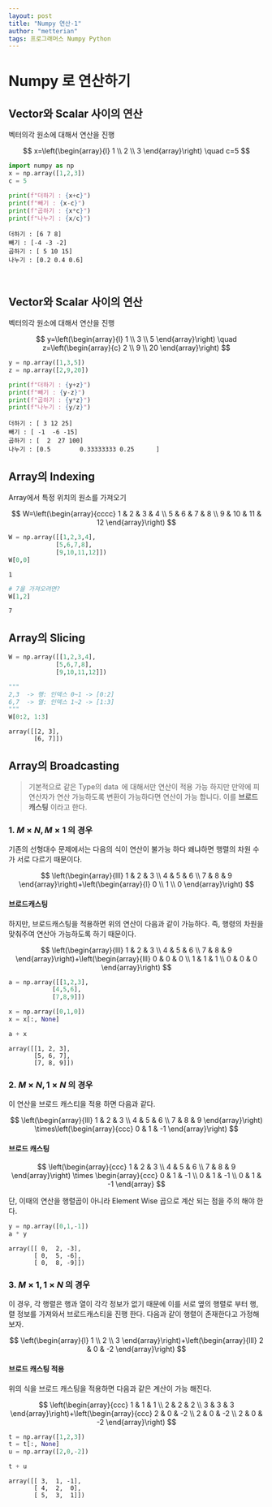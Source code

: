 ```yaml
---
layout: post
title: "Numpy 연산-1"
author: "metterian"
tags: 프로그래머스 Numpy Python
---
```

# Numpy 로 연산하기

## Vector와 Scalar 사이의 연산
벡터의각 원소에 대해서 연산을 진행

$$
x=\left(\begin{array}{l}
1 \\
2 \\
3
\end{array}\right) \quad c=5
$$


```python
import numpy as np
x = np.array([1,2,3])
c = 5

print(f"더하기 : {x+c}")
print(f"빼기 : {x-c}")
print(f"곱하기 : {x*c}")
print(f"나누기 : {x/c}")

```

    더하기 : [6 7 8]
    빼기 : [-4 -3 -2]
    곱하기 : [ 5 10 15]
    나누기 : [0.2 0.4 0.6]



```python
 
```

## Vector와 Scalar 사이의 연산
벡터의각 원소에 대해서 연산을 진행


$$
y=\left(\begin{array}{l}
1 \\
3 \\
5
\end{array}\right) \quad z=\left(\begin{array}{c}
2 \\
9 \\
20
\end{array}\right)
$$


```python
y = np.array([1,3,5])
z = np.array([2,9,20])

print(f"더하기 : {y+z}")
print(f"빼기 : {y-z}")
print(f"곱하기 : {y*z}")
print(f"나누기 : {y/z}")
```

    더하기 : [ 3 12 25]
    빼기 : [ -1  -6 -15]
    곱하기 : [  2  27 100]
    나누기 : [0.5        0.33333333 0.25      ]




## Array의 Indexing
Array에서 특정 위치의 원소를 가져오기

$$
W=\left(\begin{array}{cccc}
1 & 2 & 3 & 4 \\
5 & 6 & 7 & 8 \\
9 & 10 & 11 & 12
\end{array}\right)
$$


```python
W = np.array([[1,2,3,4],
             [5,6,7,8],
             [9,10,11,12]])
W[0,0]
```


    1




```python
# 7을 가져오려면?
W[1,2]
```


    7



 

## Array의 Slicing

```python
W = np.array([[1,2,3,4],
             [5,6,7,8],
             [9,10,11,12]])

"""
2,3  -> 행: 인덱스 0~1 -> [0:2]
6,7  -> 열: 인덱스 1~2 -> [1:3]
"""
W[0:2, 1:3]
```


    array([[2, 3],
           [6, 7]])



 

## Array의 Broadcasting

> 기본적으로 같은 Type의 $\operatorname{data}$ 에 대해서만 연산이 적용 가능 하지만 만약에 피연산자가 연산 가능하도록 변환이 가능하다면 연산이 가능 합니다.
> 이를 **브로드 캐스팅** 이라고 한다.


### 1. $M \times N, M \times 1$ 의 경우

기존의 선형대수 문제에서는 다음의 식이 연산이 불가능 하다 왜냐하면 행렬의 차원 수가 서로 다르기 때문이다. 

$$
\left(\begin{array}{lll}
1 & 2 & 3 \\
4 & 5 & 6 \\
7 & 8 & 9
\end{array}\right)+\left(\begin{array}{l}
0 \\
1 \\
0
\end{array}\right)
$$

#### 브로드캐스팅
하지만, 브로드캐스팅을 적용하면 위의 연산이 다음과 같이 가능하다. 즉, 행령의 차원을 맞춰주여 연산아 가능하도록 하기 때문이다.

$$
\left(\begin{array}{lll}
1 & 2 & 3 \\
4 & 5 & 6 \\
7 & 8 & 9
\end{array}\right)+\left(\begin{array}{lll}
0 & 0 & 0 \\
1 & 1 & 1 \\
0 & 0 & 0
\end{array}\right)
$$


```python
a = np.array([[1,2,3],
            [4,5,6],
            [7,8,9]])

x = np.array([0,1,0])
x = x[:, None]

a + x
```


    array([[1, 2, 3],
           [5, 6, 7],
           [7, 8, 9]])



 

### 2. $M \times N, 1 \times N$ 의 경우

이 연산을 브로드 캐스티을 적용 하면 다음과 같다.

$$
\left(\begin{array}{lll}
1 & 2 & 3 \\
4 & 5 & 6 \\
7 & 8 & 9
\end{array}\right) \times\left(\begin{array}{ccc}
0 & 1 & -1
\end{array}\right)
$$

#### 브로드 캐스팅

$$
\left(\begin{array}{ccc}
1 & 2 & 3 \\
4 & 5 & 6 \\
7 & 8 & 9
\end{array}\right) \times \begin{array}{ccc}
0 & 1 & -1 \\
0 & 1 & -1 \\
0 & 1 & -1
\end{array}
$$

단, 이때의 연산을 행렬곱이 아니라 Element Wise 곱으로 계산 되는 점을 주의 해야 한다.

 


```python
y = np.array([0,1,-1])
a * y
```




    array([[ 0,  2, -3],
           [ 0,  5, -6],
           [ 0,  8, -9]])



 

 

### 3. $M \times 1, 1 \times N$ 의 경우

이 경우, 각 행렬은 행과 열이 각각 정보가 없기 때문에 이를 서로 옆의 행렬로 부터 행,렬 정보를 가져와서 브로드캐스티을 진행 한다.
다음과 같이 행렬이 존재한다고 가정해보자.

$$
\left(\begin{array}{l}
1 \\
2 \\
3
\end{array}\right)+\left(\begin{array}{lll}
2 & 0 & -2
\end{array}\right)
$$

#### 브로드 캐스팅 적용

위의 식을 브로드 캐스팅을 적용하면 다음과 같은 계산이 가능 해진다.

$$
\left(\begin{array}{ccc}
1 & 1 & 1 \\
2 & 2 & 2 \\
3 & 3 & 3
\end{array}\right)+\left(\begin{array}{ccc}
2 & 0 & -2 \\
2 & 0 & -2 \\
2 & 0 & -2
\end{array}\right)
$$


```python
t = np.array([1,2,3])
t = t[:, None]
u = np.array([2,0,-2])

t + u
```




    array([[ 3,  1, -1],
           [ 4,  2,  0],
           [ 5,  3,  1]])

